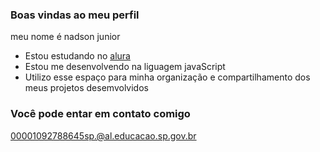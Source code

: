 ### Boas vindas ao meu perfil

meu nome é nadson junior

- Estou estudando no [alura](https://www.alura.com.br)
- Estou me desenvolvendo na liguagem javaScript
- Utilizo esse espaço para minha organização e compartilhamento dos meus projetos desemvolvidos

### Você pode entar em contato comigo

00001092788645sp.@al.educacao.sp.gov.br

